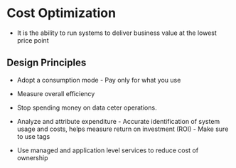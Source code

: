 # Cost Optimization

- It is the ability to run systems to deliver business value at the lowest price point

## Design Principles

- Adopt a consumption mode - Pay only for what you use

- Measure overall efficiency

- Stop spending money on data ceter operations.

- Analyze and attribute expenditure - Accurate identification of system usage and costs, helps measure return on investment (ROI) - Make sure to use tags

- Use managed and application level services to reduce cost of ownership
